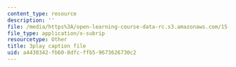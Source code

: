 ```yaml
---
content_type: resource
description: ''
file: /media/https%3A/open-learning-course-data-rc.s3.amazonaws.com/15-401-finance-theory-i-fall-2008/a4430342fb608dfcffb59673626730c2_N8gtnbJuMoo.srt
file_type: application/x-subrip
resourcetype: Other
title: 3play caption file
uid: a4430342-fb60-8dfc-ffb5-9673626730c2
---
```

